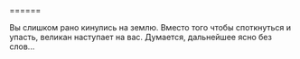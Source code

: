 ======

Вы слишком рано кинулись на землю. Вместо того чтобы споткнуться и упасть, великан наступает на вас. Думается, дальнейшее ясно без слов...

